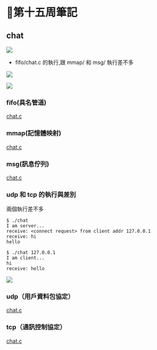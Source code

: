 # 📖第十五周筆記

## chat

![](https://nohano1l.github.io/sp109b/note/week15/picture/1.png)

* fifo/chat.c 的執行,跟 mmap/ 和 msg/ 執行差不多

![](https://nohano1l.github.io/sp109b/note/week15/picture/2.png)

![](https://nohano1l.github.io/sp109b/note/week15/picture/3.png)

### fifo(具名管道)
[chat.c](https://github.com/nohano1l/sp109b/blob/main/note/week15/chat1.c)

### mmap(記憶體映射)
[chat.c](https://github.com/nohano1l/sp109b/blob/main/note/week15/chat2.c)

### msg(訊息佇列)
[chat.c](https://github.com/nohano1l/sp109b/blob/main/note/week15/chat3.c)

### udp 和 tcp 的執行與差別

兩個執行差不多

```
$ ./chat
I am server...
receive: <connect request> from client addr 127.0.0.1
receive: hi
hello
```

```
$ ./chat 127.0.0.1
I am client...
hi
receive: hello
```

![](https://nohano1l.github.io/sp109b/note/week15/picture/4.png)

### udp（用戶資料包協定）
[chat.c](https://github.com/nohano1l/sp109b/blob/main/note/week15/chat4.c)

### tcp（通訊控制協定）
[chat.c](https://github.com/nohano1l/sp109b/blob/main/note/week15/chat5.c)